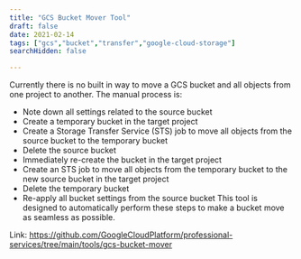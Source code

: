 ```yaml
---
title: "GCS Bucket Mover Tool"
draft: false
date: 2021-02-14
tags: ["gcs","bucket","transfer","google-cloud-storage"]
searchHidden: false

---
```

Currently there is no built in way to move a GCS bucket and all objects from one project to another. The manual process is:

* Note down all settings related to the source bucket
* Create a temporary bucket in the target project
* Create a Storage Transfer Service (STS) job to move all objects from the source bucket to the temporary bucket
* Delete the source bucket
* Immediately re-create the bucket in the target project
* Create an STS job to move all objects from the temporary bucket to the new source bucket in the target project
* Delete the temporary bucket
* Re-apply all bucket settings from the source bucket
This tool is designed to automatically perform these steps to make a bucket move as seamless as possible.

Link: https://github.com/GoogleCloudPlatform/professional-services/tree/main/tools/gcs-bucket-mover